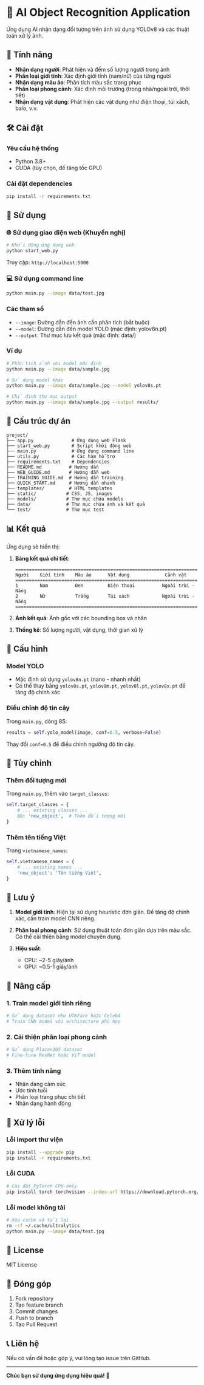 # 🤖 AI Object Recognition Application

Ứng dụng AI nhận dạng đối tượng trên ảnh sử dụng YOLOv8 và các thuật toán xử lý ảnh.

## 🎯 Tính năng

- **Nhận dạng người**: Phát hiện và đếm số lượng người trong ảnh
- **Phân loại giới tính**: Xác định giới tính (nam/nữ) của từng người
- **Nhận dạng màu áo**: Phân tích màu sắc trang phục
- **Phân loại phong cảnh**: Xác định môi trường (trong nhà/ngoài trời, thời tiết)
- **Nhận dạng vật dụng**: Phát hiện các vật dụng như điện thoại, túi xách, balo, v.v.

## 🛠️ Cài đặt

### Yêu cầu hệ thống
- Python 3.8+
- CUDA (tùy chọn, để tăng tốc GPU)

### Cài đặt dependencies

```bash
pip install -r requirements.txt
```

## 🚀 Sử dụng

### 🌐 Sử dụng giao diện web (Khuyến nghị)

```bash
# Khởi động ứng dụng web
python start_web.py
```

Truy cập: `http://localhost:5000`

### 💻 Sử dụng command line

```bash
python main.py --image data/test.jpg
```

### Các tham số

- `--image`: Đường dẫn đến ảnh cần phân tích (bắt buộc)
- `--model`: Đường dẫn đến model YOLO (mặc định: yolov8n.pt)
- `--output`: Thư mục lưu kết quả (mặc định: data/)

### Ví dụ

```bash
# Phân tích ảnh với model mặc định
python main.py --image data/sample.jpg

# Sử dụng model khác
python main.py --image data/sample.jpg --model yolov8s.pt

# Chỉ định thư mục output
python main.py --image data/sample.jpg --output results/
```

## 📁 Cấu trúc dự án

```
project/
├── app.py              # Ứng dụng web Flask
├── start_web.py        # Script khởi động web
├── main.py             # Ứng dụng command line
├── utils.py            # Các hàm hỗ trợ
├── requirements.txt    # Dependencies
├── README.md          # Hướng dẫn
├── WEB_GUIDE.md       # Hướng dẫn web
├── TRAINING_GUIDE.md  # Hướng dẫn training
├── QUICK_START.md     # Hướng dẫn nhanh
├── templates/         # HTML templates
├── static/           # CSS, JS, images
├── models/           # Thư mục chứa models
├── data/             # Thư mục chứa ảnh và kết quả
└── test/             # Thư mục test
```

## 📊 Kết quả

Ứng dụng sẽ hiển thị:

1. **Bảng kết quả chi tiết**:
   ```
   ================================================================================
   Người    Giới tính    Màu áo      Vật dụng             Cảnh vật        
   ================================================================================
   1        Nam          Đen         Điện thoại          Ngoài trời - Nắng
   2        Nữ           Trắng       Túi xách            Ngoài trời - Nắng
   ================================================================================
   ```

2. **Ảnh kết quả**: Ảnh gốc với các bounding box và nhãn
3. **Thống kê**: Số lượng người, vật dụng, thời gian xử lý

## 🔧 Cấu hình

### Model YOLO
- Mặc định sử dụng `yolov8n.pt` (nano - nhanh nhất)
- Có thể thay bằng `yolov8s.pt`, `yolov8m.pt`, `yolov8l.pt`, `yolov8x.pt` để tăng độ chính xác

### Điều chỉnh độ tin cậy
Trong `main.py`, dòng 85:
```python
results = self.yolo_model(image, conf=0.5, verbose=False)
```
Thay đổi `conf=0.5` để điều chỉnh ngưỡng độ tin cậy.

## 🎨 Tùy chỉnh

### Thêm đối tượng mới
Trong `main.py`, thêm vào `target_classes`:
```python
self.target_classes = {
    # ... existing classes ...
    80: 'new_object',  # Thêm đối tượng mới
}
```

### Thêm tên tiếng Việt
Trong `vietnamese_names`:
```python
self.vietnamese_names = {
    # ... existing names ...
    'new_object': 'Tên tiếng Việt',
}
```

## 🚨 Lưu ý

1. **Model giới tính**: Hiện tại sử dụng heuristic đơn giản. Để tăng độ chính xác, cần train model CNN riêng.

2. **Phân loại phong cảnh**: Sử dụng thuật toán đơn giản dựa trên màu sắc. Có thể cải thiện bằng model chuyên dụng.

3. **Hiệu suất**: 
   - CPU: ~2-5 giây/ảnh
   - GPU: ~0.5-1 giây/ảnh

## 🔮 Nâng cấp

### 1. Train model giới tính riêng
```python
# Sử dụng dataset như UTKFace hoặc CelebA
# Train CNN model với architecture phù hợp
```

### 2. Cải thiện phân loại phong cảnh
```python
# Sử dụng Places365 dataset
# Fine-tune ResNet hoặc ViT model
```

### 3. Thêm tính năng
- Nhận dạng cảm xúc
- Ước tính tuổi
- Phân loại trang phục chi tiết
- Nhận dạng hành động

## 🐛 Xử lý lỗi

### Lỗi import thư viện
```bash
pip install --upgrade pip
pip install -r requirements.txt
```

### Lỗi CUDA
```bash
# Cài đặt PyTorch CPU-only
pip install torch torchvision --index-url https://download.pytorch.org/whl/cpu
```

### Lỗi model không tải
```bash
# Xóa cache và tải lại
rm -rf ~/.cache/ultralytics
python main.py --image data/test.jpg
```

## 📝 License

MIT License

## 🤝 Đóng góp

1. Fork repository
2. Tạo feature branch
3. Commit changes
4. Push to branch
5. Tạo Pull Request

## 📞 Liên hệ

Nếu có vấn đề hoặc góp ý, vui lòng tạo issue trên GitHub.

---

**Chúc bạn sử dụng ứng dụng hiệu quả! 🎉**